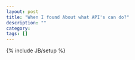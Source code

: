 ```yaml
---
layout: post
title: "When I found About what API's can do?"
description: ""
category: 
tags: []
---
```

{% include JB/setup %}
